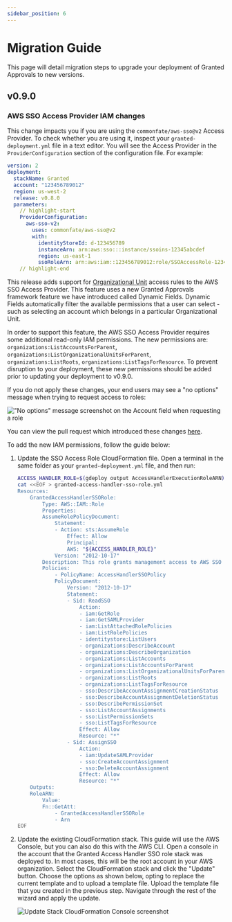 ```yaml
---
sidebar_position: 6
---
```


# Migration Guide

This page will detail migration steps to upgrade your deployment of Granted Approvals to new versions.

## v0.9.0

### AWS SSO Access Provider IAM changes

This change impacts you if you are using the `commonfate/aws-sso@v2` Access Provider. To check whether you are using it, inspect your `granted-deployment.yml` file in a text editor. You will see the Access Provider in the `ProviderConfiguration` section of the configuration file. For example:

```yaml
version: 2
deployment:
  stackName: Granted
  account: "123456789012"
  region: us-west-2
  release: v0.8.0
  parameters:
    // highlight-start
    ProviderConfiguration:
      aws-sso-v2:
        uses: commonfate/aws-sso@v2
        with:
          identityStoreId: d-123456789
          instanceArn: arn:aws:sso:::instance/ssoins-12345abcdef
          region: us-east-1
          ssoRoleArn: arn:aws:iam::123456789012:role/SSOAccessRole-12345678abcdef
    // highlight-end
```

This release adds support for [Organizational Unit](https://docs.aws.amazon.com/organizations/latest/userguide/orgs_manage_ous.html) access rules to the AWS SSO Access Provider. This feature uses a new Granted Approvals framework feature we have introduced called Dynamic Fields. Dynamic Fields automatically filter the available permissions that a user can select - such as selecting an account which belongs in a particular Organizational Unit.

In order to support this feature, the AWS SSO Access Provider requires some additional read-only IAM permissions. The new permissions are: `organizations:ListAccountsForParent`, `organizations:ListOrganizationalUnitsForParent`, `organizations:ListRoots`, `organizations:ListTagsForResource`. To prevent disruption to your deployment, these new permissions should be added prior to updating your deployment to v0.9.0.

If you do not apply these changes, your end users may see a "no options" message when trying to request access to roles:

!["No options" message screenshot on the Account field when requesting a role](/img/migration/no-accounts.png)

You can view the pull request which introduced these changes [here](https://github.com/common-fate/granted-approvals/pull/332/files).

To add the new IAM permissions, follow the guide below:

1. Update the SSO Access Role CloudFormation file. Open a terminal in the same folder as your `granted-deployment.yml` file, and then run:

   ```bash
   ACCESS_HANDLER_ROLE=$(gdeploy output AccessHandlerExecutionRoleARN)
   cat <<EOF > granted-access-handler-sso-role.yml
   Resources:
       GrantedAccessHandlerSSORole:
           Type: AWS::IAM::Role
           Properties:
           AssumeRolePolicyDocument:
               Statement:
               - Action: sts:AssumeRole
                   Effect: Allow
                   Principal:
                   AWS: "${ACCESS_HANDLER_ROLE}"
               Version: "2012-10-17"
           Description: This role grants management access to AWS SSO for the Granted Access Handler.
           Policies:
               - PolicyName: AccessHandlerSSOPolicy
               PolicyDocument:
                   Version: "2012-10-17"
                   Statement:
                   - Sid: ReadSSO
                       Action:
                       - iam:GetRole
                       - iam:GetSAMLProvider
                       - iam:ListAttachedRolePolicies
                       - iam:ListRolePolicies
                       - identitystore:ListUsers
                       - organizations:DescribeAccount
                       - organizations:DescribeOrganization
                       - organizations:ListAccounts
                       - organizations:ListAccountsForParent
                       - organizations:ListOrganizationalUnitsForParent
                       - organizations:ListRoots
                       - organizations:ListTagsForResource
                       - sso:DescribeAccountAssignmentCreationStatus
                       - sso:DescribeAccountAssignmentDeletionStatus
                       - sso:DescribePermissionSet
                       - sso:ListAccountAssignments
                       - sso:ListPermissionSets
                       - sso:ListTagsForResource
                       Effect: Allow
                       Resource: "*"
                   - Sid: AssignSSO
                       Action:
                       - iam:UpdateSAMLProvider
                       - sso:CreateAccountAssignment
                       - sso:DeleteAccountAssignment
                       Effect: Allow
                       Resource: "*"
       Outputs:
       RoleARN:
           Value:
           Fn::GetAtt:
               - GrantedAccessHandlerSSORole
               - Arn
   EOF
   ```

2. Update the existing CloudFormation stack. This guide will use the AWS Console, but you can also do this with the AWS CLI. Open a console in the account that the Granted Access Handler SSO role stack was deployed to. In most cases, this will be the root account in your AWS organization. Select the CloudFormation stack and click the "Update" button. Choose the options as shown below, opting to replace the current template and to upload a template file. Upload the template file that you created in the previous step. Navigate through the rest of the wizard and apply the update.

   ![Update Stack CloudFormation Console screenshot](/img/migration/update-stack.png)
